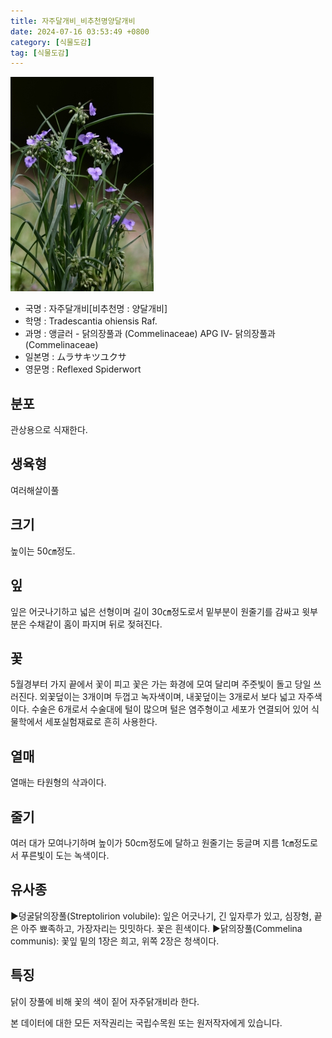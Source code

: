 ```yaml
---
title: 자주달개비_비추천명양달개비
date: 2024-07-16 03:53:49 +0800
category: [식물도감]
tag: [식물도감]
---
```




![자주달개비[비추천명 : 양달개비]](/assets/img/fileUpload/plants/basic/Commelinaceae/Tradescantia/5843/5843_1_th2.jpg)
- 국명 : 자주달개비[비추천명 : 양달개비]
- 학명 : Tradescantia ohiensis Raf.
- 과명 : 앵글러 - 닭의장풀과 (Commelinaceae) APG Ⅳ- 닭의장풀과 (Commelinaceae)
- 일본명 : ムラサキツユクサ
- 영문명 : Reflexed Spiderwort


## 분포
관상용으로 식재한다.
## 생육형
여러해살이풀 
## 크기
높이는 50㎝정도.
## 잎
잎은 어긋나기하고 넓은 선형이며 길이 30㎝정도로서 밑부분이 원줄기를 감싸고 윗부분은 수채같이 홈이 파지며 뒤로 젖혀진다.
## 꽃
5월경부터 가지 끝에서 꽃이 피고 꽃은 가는 화경에 모여 달리며 주줏빛이 돌고 당일 쓰러진다. 외꽃덮이는 3개이며 두껍고 녹자색이며, 내꽃덮이는 3개로서 보다 넓고 자주색이다. 수술은 6개로서 수술대에 털이 많으며 털은 염주형이고 세포가 연결되어 있어 식물학에서 세포실험재료로 흔히 사용한다.
## 열매
열매는 타원형의 삭과이다.
## 줄기
여러 대가 모여나기하며 높이가 50cm정도에 달하고 원줄기는 둥글며 지름 1㎝정도로서 푸른빛이 도는 녹색이다.
## 유사종
▶덩굴닭의장풀(Streptolirion volubile): 잎은 어긋나기, 긴 잎자루가 있고, 심장형, 끝은 아주 뾰족하고, 가장자리는 밋밋하다. 꽃은 흰색이다.
▶닭의장풀(Commelina communis): 꽃잎 밑의 1장은 희고, 위쪽 2장은 청색이다.
## 특징
닭이 장풀에 비해 꽃의 색이 짙어 자주닭개비라 한다.






본 데이터에 대한 모든 저작권리는 국립수목원 또는 원저작자에게 있습니다.
